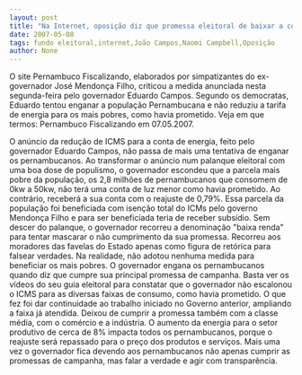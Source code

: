 ```yaml
---
layout: post
title: "Na Internet, oposição diz que promessa eleitoral de baixar a conta não foi cumprida por Campos"
date: 2007-05-08
tags: fundo eleitoral,internet,João Campos,Naomi Campbell,Oposição
author: None
---
```


O site Pernambuco Fiscalizando, elaborados por simpatizantes do ex-governador José Mendonça Filho, criticou a medida anunciada nesta segunda-feira pelo governador Eduardo Campos. Segundo os democratas, Eduardo tentou enganar a população Pernambucana e não reduziu a tarifa de energia para os mais pobres, como havia prometido. Veja em que termos: 
Pernambuco Fiscalizando
em 07.05.2007. 

O anúncio da redução de ICMS para a conta de energia, feito pelo governador Eduardo Campos, não passa de mais uma tentativa de enganar os pernambucanos. Ao transformar o anúncio num palanque eleitoral com uma boa dose de populismo, o governador escondeu que a parcela mais pobre da população, os 2,8 milhões de pernambucanos que consomem de 0kw a 50kw, não terá uma conta de luz menor como havia prometido. Ao contrário, receberá a sua conta com o reajuste de 0,79%. 
Essa parcela da população foi beneficiada com isenção total do ICMs pelo governo Mendonça Filho e para ser beneficiada teria de receber subsídio. Sem descer do palanque, o governador recorreu a denominação \"baixa renda\" para tentar mascarar o
não cumprimento da sua promessa. Recorreu aos moradores das favelas do Estado apenas como figura de retórica para falsear verdades. Na realidade, não adotou nenhuma medida para beneficiar os mais pobres. 
O governador engana os pernambucanos quando diz que cumpre sua principal promessa de campanha. Basta ver os vídeos do seu guia eleitoral para constatar que o governador não escalonou o ICMS para as diversas faixas de consumo, como havia prometido. O que fez foi dar continuidade ao trabalho iniciado no Governo anterior, ampliando a faixa já atendida. Deixou de cumprir a promessa também com a classe média, com o comércio e a indústria. O aumento da energia para o setor produtivo de cerca de 8% impacta todos os pernambucanos, porque o reajuste será repassado para o preço dos produtos e serviços. 
Mais uma vez o governador fica devendo aos pernambucanos não apenas cumprir as promessas de campanha, mas falar a verdade e agir com transparência.  